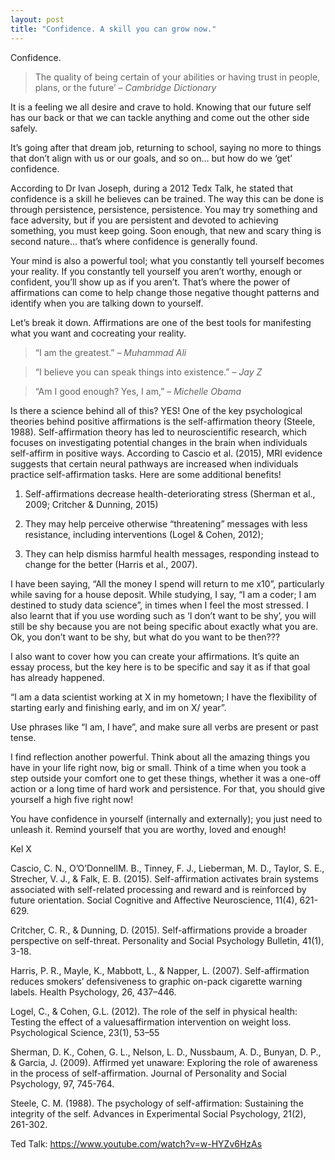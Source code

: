 ```yaml
---
layout: post
title: "Confidence. A skill you can grow now."
---
```

Confidence. 

> The quality of being certain of your abilities or having trust in people, plans, or the future’ – *Cambridge Dictionary*

It is a feeling we all desire and crave to hold. Knowing that our future self has our back or that we can tackle anything and come out the other side safely.

It’s going after that dream job, returning to school, saying no more to things that don’t align with us or our goals, and so on… but how do we ‘get’ confidence.

According to Dr Ivan Joseph, during a 2012 Tedx Talk, he stated that confidence is a skill he believes can be trained. The way this can be done is through persistence, persistence, persistence. You may try something and face adversity, but if you are persistent and devoted to achieving something, you must keep going. Soon enough, that new and scary thing is second nature… that’s where confidence is generally found.

Your mind is also a powerful tool; what you constantly tell yourself becomes your reality. If you constantly tell yourself you aren’t worthy, enough or confident, you’ll show up as if you aren’t. That’s where the power of affirmations can come to help change those negative thought patterns and identify when you are talking down to yourself.

Let’s break it down. Affirmations are one of the best tools for manifesting what you want and cocreating your reality.

> “I am the greatest.” – *Muhammad Ali*

> “I believe you can speak things into existence.” – *Jay Z*

> “Am I good enough? Yes, I am,” – *Michelle Obama*

Is there a science behind all of this? YES! One of the key psychological theories behind positive affirmations is the self-affirmation theory (Steele, 1988). Self-affirmation theory has led to neuroscientific research, which focuses on investigating potential changes in the brain when individuals self-affirm in positive ways. According to Cascio et al. (2015), MRI evidence suggests that certain neural pathways are increased when individuals practice self-affirmation tasks. Here are some additional benefits!

1. Self-affirmations decrease health-deteriorating stress (Sherman et al., 2009; Critcher & Dunning, 2015)

2. They may help perceive otherwise “threatening” messages with less resistance, including interventions (Logel & Cohen, 2012);

3. They can help dismiss harmful health messages, responding instead to change for the better (Harris et al., 2007).

I have been saying, “All the money I spend will return to me x10”, particularly while saving for a house deposit. While studying, I say, “I am a coder; I am destined to study data science”, in times when I feel the most stressed. I also learnt that if you use wording such as ‘I don’t want to be shy’, you will still be shy because you are not being specific about exactly what you are. Ok, you don’t want to be shy, but what do you want to be then???

I also want to cover how you can create your affirmations. It’s quite an essay process, but the key here is to be specific and say it as if that goal has already happened.

“I am a data scientist working at X in my hometown; I have the flexibility of starting early and finishing early, and im on X/ year”.

Use phrases like “I am, I have”, and make sure all verbs are present or past tense.

I find reflection another powerful. Think about all the amazing things you have in your life right now, big or small. Think of a time when you took a step outside your comfort one to get these things, whether it was a one-off action or a long time of hard work and persistence. For that, you should give yourself a high five right now!

You have confidence in yourself (internally and externally); you just need to unleash it. Remind yourself that you are worthy, loved and enough!

Kel X

Cascio, C. N., O’O’DonnellM. B., Tinney, F. J., Lieberman, M. D., Taylor, S. E., Strecher, V. J., & Falk, E. B.
(2015). Self-affirmation activates brain systems associated with self-related processing and reward
and is reinforced by future orientation. Social Cognitive and Affective Neuroscience, 11(4), 621-629.

Critcher, C. R., & Dunning, D. (2015). Self-affirmations provide a broader perspective on self-threat.
Personality and Social Psychology Bulletin, 41(1), 3-18.

Harris, P. R., Mayle, K., Mabbott, L., & Napper, L. (2007). Self-affirmation reduces smokers’
defensiveness to graphic on-pack cigarette warning labels. Health Psychology, 26, 437–446.

Logel, C., & Cohen, G.L. (2012). The role of the self in physical health: Testing the effect of a valuesaffirmation
intervention on weight loss. Psychological Science, 23(1), 53–55

Sherman, D. K., Cohen, G. L., Nelson, L. D., Nussbaum, A. D., Bunyan, D. P., & Garcia, J. (2009).
Affirmed yet unaware: Exploring the role of awareness in the process of self-affirmation. Journal of
Personality and Social Psychology, 97, 745-764.

Steele, C. M. (1988). The psychology of self-affirmation: Sustaining the integrity of the self. Advances
in Experimental Social Psychology, 21(2), 261-302.

Ted Talk: https://www.youtube.com/watch?v=w-HYZv6HzAs
